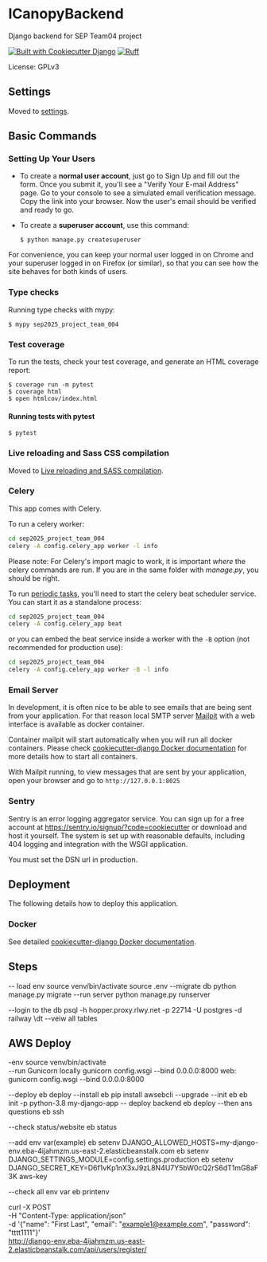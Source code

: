 # ICanopyBackend

Django backend for SEP Team04 project

[![Built with Cookiecutter Django](https://img.shields.io/badge/built%20with-Cookiecutter%20Django-ff69b4.svg?logo=cookiecutter)](https://github.com/cookiecutter/cookiecutter-django/)
[![Ruff](https://img.shields.io/endpoint?url=https://raw.githubusercontent.com/astral-sh/ruff/main/assets/badge/v2.json)](https://github.com/astral-sh/ruff)

License: GPLv3

## Settings

Moved to [settings](https://cookiecutter-django.readthedocs.io/en/latest/1-getting-started/settings.html).

## Basic Commands

### Setting Up Your Users

- To create a **normal user account**, just go to Sign Up and fill out the form. Once you submit it, you'll see a "Verify Your E-mail Address" page. Go to your console to see a simulated email verification message. Copy the link into your browser. Now the user's email should be verified and ready to go.

- To create a **superuser account**, use this command:

      $ python manage.py createsuperuser

For convenience, you can keep your normal user logged in on Chrome and your superuser logged in on Firefox (or similar), so that you can see how the site behaves for both kinds of users.

### Type checks

Running type checks with mypy:

    $ mypy sep2025_project_team_004

### Test coverage

To run the tests, check your test coverage, and generate an HTML coverage report:

    $ coverage run -m pytest
    $ coverage html
    $ open htmlcov/index.html

#### Running tests with pytest

    $ pytest

### Live reloading and Sass CSS compilation

Moved to [Live reloading and SASS compilation](https://cookiecutter-django.readthedocs.io/en/latest/2-local-development/developing-locally.html#using-webpack-or-gulp).

### Celery

This app comes with Celery.

To run a celery worker:

```bash
cd sep2025_project_team_004
celery -A config.celery_app worker -l info
```

Please note: For Celery's import magic to work, it is important _where_ the celery commands are run. If you are in the same folder with _manage.py_, you should be right.

To run [periodic tasks](https://docs.celeryq.dev/en/stable/userguide/periodic-tasks.html), you'll need to start the celery beat scheduler service. You can start it as a standalone process:

```bash
cd sep2025_project_team_004
celery -A config.celery_app beat
```

or you can embed the beat service inside a worker with the `-B` option (not recommended for production use):

```bash
cd sep2025_project_team_004
celery -A config.celery_app worker -B -l info
```

### Email Server

In development, it is often nice to be able to see emails that are being sent from your application. For that reason local SMTP server [Mailpit](https://github.com/axllent/mailpit) with a web interface is available as docker container.

Container mailpit will start automatically when you will run all docker containers.
Please check [cookiecutter-django Docker documentation](https://cookiecutter-django.readthedocs.io/en/latest/2-local-development/developing-locally-docker.html) for more details how to start all containers.

With Mailpit running, to view messages that are sent by your application, open your browser and go to `http://127.0.0.1:8025`

### Sentry

Sentry is an error logging aggregator service. You can sign up for a free account at <https://sentry.io/signup/?code=cookiecutter> or download and host it yourself.
The system is set up with reasonable defaults, including 404 logging and integration with the WSGI application.

You must set the DSN url in production.

## Deployment

The following details how to deploy this application.

### Docker

See detailed [cookiecutter-django Docker documentation](https://cookiecutter-django.readthedocs.io/en/latest/3-deployment/deployment-with-docker.html).

## Steps
-- load env
source venv/bin/activate
source .env
--migrate db
python manage.py migrate
--run server
python manage.py runserver

--login to the db
psql -h hopper.proxy.rlwy.net -p 22714 -U postgres -d railway
\dt   --veiw all tables

## AWS Deploy
-env
source venv/bin/activate  
--run Gunicorn locally
gunicorn config.wsgi --bind 0.0.0.0:8000
web: gunicorn config.wsgi --bind 0.0.0.0:8000

--deploy
eb deploy
--install eb
pip install awsebcli --upgrade
--init eb
eb init -p python-3.8 my-django-app
-- deploy backend
eb deploy
--then ans questions
eb ssh

--check status/website
eb status

--add env var(example)
eb setenv DJANGO_ALLOWED_HOSTS=my-django-env.eba-4ijahmzm.us-east-2.elasticbeanstalk.com
eb setenv DJANGO_SETTINGS_MODULE=config.settings.production
eb setenv DJANGO_SECRET_KEY=D6f1vKp1nX3xJ9zL8N4U7Y5bW0cQ2rS6dT1mG8aF3K
aws-key

--check all env var
eb printenv




curl -X POST \
  -H "Content-Type: application/json" \
  -d '{"name": "First Last", "email": "example1@example.com", "password": "tttt1111"}' \
  http://django-env.eba-4ijahmzm.us-east-2.elasticbeanstalk.com/api/users/register/






